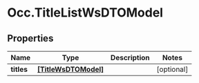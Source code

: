 # Occ.TitleListWsDTOModel

## Properties
Name | Type | Description | Notes
------------ | ------------- | ------------- | -------------
**titles** | [**[TitleWsDTOModel]**](TitleWsDTOModel.md) |  | [optional] 



